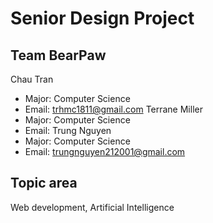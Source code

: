 # Senior Design Project
## Team BearPaw
Chau Tran
- Major: Computer Science
- Email: trhmc1811@gmail.com
Terrane Miller
- Major: Computer Science
- Email: 
Trung Nguyen
- Major: Computer Science
- Email: trungnguyen212001@gmail.com

## Topic area
Web development, Artificial Intelligence
